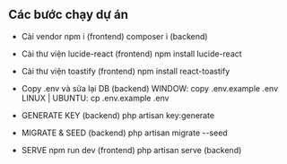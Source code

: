 ## Các bước chạy dự án

- Cài vendor
npm i        (frontend)
composer i   (backend)

- Cài thư viện lucide-react (frontend)
npm install lucide-react

- Cài thư viện toastify (frontend)
npm install react-toastify

- Copy .env và sửa lại DB   (backend)
WINDOW:           copy .env.example .env
LINUX | UBUNTU:   cp .env.example .env

- GENERATE KEY   (backend)
php artisan key:generate

- MIGRATE & SEED   (backend)
php artisan migrate --seed

- SERVE
npm run dev         (frontend)
php artisan serve   (backend)

